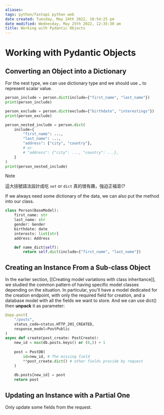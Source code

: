 ```yaml
---
aliases: 
tags: python/fastapi python web 
date created: Tuesday, May 24th 2022, 10:54:25 pm
date modified: Wednesday, May 25th 2022, 12:35:30 am
title: Working with Pydantic Objects
---
```


# Working with Pydantic Objects

## Converting an Object into a Dictionary

For the nest type, we can use dictionary type and we should use `…` to represent scalar value.

```python
person_include = person.dict(include={"first_name", "last_name"})
print(person_include)

person_exclude = person.dict(exclude={"birthdate", "interestings"})
print(person_exclude)

person_nested_include = person.dict(
    include={
        "first_name": ...,
        "last_name": ...,
        "address": {"city", "country"},
        # or
        # "address": {"city": ..., "country": ...},
    }
)
print(person_nested_include)
```

> [!Note]
> 這大括號語法設計成吃 `set` or `dict` 真的很有趣，強迫正福音(?

If we always need some dictionary of the data, we can also put the method into our class.

```python
class Person(BaseModel):
    first_name: str
    last_name: str
    gender: Gender
    birthdate: date
    interests: list[str]
    address: Address

    def name_dict(self):
        return self.dict(include={"first_name", "last_name"})
```

## Creating an Instance From a Sub-class Object

In the earlier section, [[Creating model variations with class inheritance]], we studied the common pattern of having specific model classes depending on the situation. In particular, you'll have a model dedicated for the creation endpoint, with only the required field for creation, and a database model with all the fields we want to store. And we can use dict() then **unpack** it as parameter:

```python
@app.post(
    "/posts", 
    status_code=status.HTTP_201_CREATED,
    response_model=PostPublic
)
async def create(post_create: PostCreate):
    new_id = max(db.posts.keys() or (0,)) + 1
    
    post = PostDB(
	    id=new_id, # The missing field
	    **post_create.dict() # other fields provide by request
	)
	
    db.posts[new_id] = post
    return post
```

## Updating an Instance with a Partial One

Only update some fields from the request.